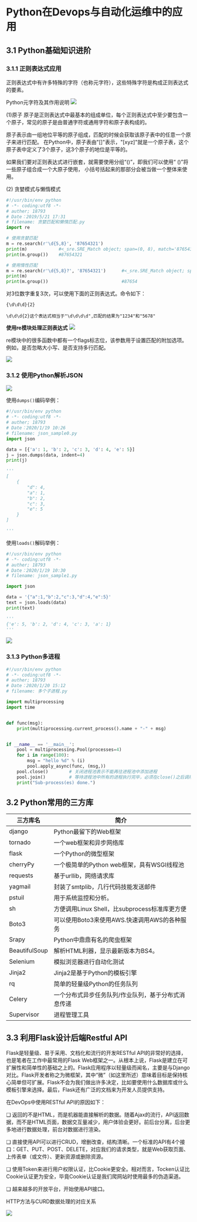 # Python在Devops与自动化运维中的应用

## 3.1 Python基础知识进阶



### 3.1.1 正则表达式应用

正则表达式中有许多特殊的字符（也称元字符），这些特殊字符是构成正则表达式的要素。

Python元字符及其作用说明
![](../img/devops_re_python.png)

(1)原子
原子是正则表达式中最基本的组成单位，每个正则表达式中至少要包含一个原子，常见的原子是由普通字符或通用字符和原子表构成的。

原子表示由一组地位平等的原子组成，匹配的时候会获取该原子表中的任意一个原子来进行匹配。
在Python中，原子表由"[]"表示，"\[xyz]"就是一个原子表，这个原子表中定义了3个原子，这3个原子的地位是平等的。

如果我们要对正则表达式进行嵌套，就需要使用分组“()”，即我们可以使用“ ()”将一些原子组合成一个大原子使用，
小括号括起来的那部分会被当做一个整体来使用。

(2) 贪婪模式与懒惰模式

```python
#!/usr/bin/env python
# -*- coding:utf8 -*-
# auther; 18793
# Date：2019/5/21 17:31
# filename: 贪婪匹配和懒惰匹配.py
import re

# 使用贪婪匹配
m = re.search(r'\d{5,8}', '87654321')
print(m)            #<_sre.SRE_Match object; span=(0, 8), match='87654321'>
print(m.group())    #87654321

# 使用惰性匹配
m = re.search(r'\d{5,8}?', '87654321')      #<_sre.SRE_Match object; span=(0, 5), match='87654'>
print(m)
print(m.group())                            #87654

```

对3位数字重复3次，可以使用下面的正则表达式。命令如下：

```
{\d\d\d}{2}
```

```
\d\d\d{2}这个表达式相当于"\d\d\d\d",匹配的结果为"1234"和"5678"
```

**使用re模块处理正则表达式**
![](../img/re_math0001.png)

re模块中的很多函数中都有一个flags标志位，该参数用于设置匹配的附加选项。例如，是否忽略大小写、是否支持多行匹配。

![](../img/re_devops_flags0001.png)



### 3.1.2 使用Python解析JSON

![](../img/re_devops_encode001.png)

使用`dumps()`编码举例：

```python
#!/usr/bin/env python
# -*- coding:utf8 -*-
# auther; 18793
# Date：2020/1/19 10:26
# filename: json_sample0.py
import json

data = [{'a': 1, 'b': 2, 'c': 3, 'd': 4, 'e': 5}]
j = json.dumps(data, indent=4)
print(j)

'''
[
    {
        "d": 4,
        "a": 1,
        "b": 2,
        "c": 3,
        "e": 5
    }
]

'''
```

使用`loads()`解码举例：

```python
#!/usr/bin/env python
# -*- coding:utf8 -*-
# auther; 18793
# Date：2020/1/19 10:30
# filename: json_sample1.py

import json

data = '{"a":1,"b":2,"c":3,"d":4,"e":5}'
text = json.loads(data)
print(text)

'''
{'e': 5, 'b': 2, 'd': 4, 'c': 3, 'a': 1}
'''
```

![](../img/re_devops_decode0001.png)

### 3.1.3 Python多进程

```python
#!/usr/bin/env python
# -*- coding:utf8 -*-
# auther; 18793
# Date：2020/1/20 15:12
# filename: 多个子进程.py

import multiprocessing
import time


def func(msg):
    print(multiprocessing.current_process().name + "-" + msg)


if __name__ == '__main__':
    pool = multiprocessing.Pool(processes=4)
    for i in range(100):
        msg = "hello %d" % (i)
        pool.apply_async(func, (msg,))
    pool.close()        # 关闭进程池表示不能再往进程池中添加进程
    pool.join()         # 等待进程池中所有的进程执行完毕，必须在close()之后调用
    print("Sub-process(es) done.")
```



## 3.2 Python常用的三方库



| 三方库名      | 简介                                                |
| ------------- | --------------------------------------------------- |
| django        | Python最留下的Web框架                               |
| tornado       | 一个web框架和异步网络库                             |
| flask         | 一个Python的微型框架                                |
| cherryPy      | 一个极简单的Python web框架，具有WSGI线程池          |
| requests      | 基于urllib，网络请求库                              |
| yagmail       | 封装了smtplib，几行代码技能发送邮件                 |
| pstuil        | 用于系统监控和分析。                                |
| sh            | 方便调用Linux Shell，比subprocess标准库更方便       |
| Boto3         | 可以使用Boto3来使用AWS.快速调用AWS的各种服务        |
| Srapy         | Python中鼎鼎有名的爬虫框架                          |
| BeautifulSoup | 解析HTML利器，显示最新版本为BS4。                   |
| Selenium      | 模拟浏览器进行自动化测试                            |
| Jinja2        | Jinja2是基于Python的模板引擎                        |
| rq            | 简单的轻量级Python的任务队列                        |
| Celery        | 一个分布式异步任务队列/作业队列，基于分布式消息传递 |
| Supervisor    | 进程管理工具                                        |



## 3.3 利用Flask设计后端Restful API

Flask是轻量级、易于采用、文档化和流行的开发RESTful API的非常好的选择，也是笔者在工作中最常用的Flask Web框架之一。从根本上说，Flask是建立在可扩展性和简单性的基础之上的。Flask应用程序以轻量级而闻名，主要是与Django对比。Flask开发者称之为微框架，其中“微”（如这里所述）意味着目标是保持核心简单但可扩展。Flask不会为我们做出许多决定，比如要使用什么数据库或什么模板引擎来选择。最后，Flask还有广泛的文档来为开发人员提供支持。



在DevOps中使用RESTful API的原因如下：

❑ 返回的不是HTML，而是机器能直接解析的数据。随着Ajax的流行，API返回数据，而不是HTML页面，数据交互量减少，用户体验会更好。前后台分离，后台更多地进行数据处理，前台对数据进行渲染。

❑ 直接使用API可以进行CRUD，增删改查，结构清晰。一个标准的API有4个接口：GET、PUT、POST、DELETE，对应我们的请求类型，就是Web获取页面、上传表单（或文件）、更新资源或删除资源。

❑ 使用Token来进行用户权限认证，比Cookie更安全。相对而言，Tocken认证比Cookie认证更为安全，毕竟Cookie认证是我们爬网站时使用最多的伪造渠道。

❑ 越来越多的开放平台，开始使用API接口。



HTTP方法与CURD数据处理的对应关系

![](../img/Restful_api001.png)


